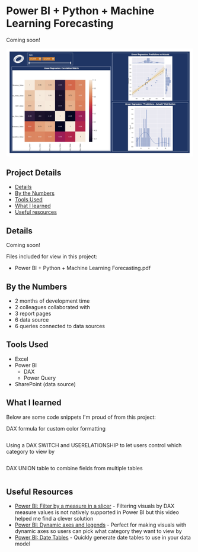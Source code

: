 # Power BI + Python + Machine Learning Forecasting

Coming soon!

!["Power BI + Python + Machine Learning Forecasting.jpg"](./Power-BI-Python-Machine-Learning-Forecasting.jpg)

## Project Details
- [Details](#details)
- [By the Numbers](#by-the-numbers)
- [Tools Used](#tools-used)
- [What I learned](#what-i-learned)
- [Useful resources](#useful-resources)

## Details

Coming soon!

Files included for view in this project:
- Power BI + Python + Machine Learning Forecasting.pdf

## By the Numbers

- 2 months of development time
- 2 colleagues collaborated with
- 3 report pages
- 6 data source
- 6 queries connected to data sources

## Tools Used

- Excel
- Power BI
  - DAX
  - Power Query
- SharePoint (data source)

## What I learned

Below are some code snippets I'm proud of from this project:

DAX formula for custom color formatting
```DAX

```

Using a DAX SWITCH and USERELATIONSHIP to let users control which category to view by
```DAX

```

DAX UNION table to combine fields from multiple tables
```DAX

```

## Useful Resources

- [Power BI: Filter by a measure in a slicer](https://www.youtube.com/watch?v=AZAL-QPn5Zc) - Filtering visuals by DAX measure values is not natively supported in Power BI but this video helped me find a clever solution
- [Power BI: Dynamic axes and legends](https://www.youtube.com/watch?v=8e8a3o1w51M) - Perfect for making visuals with dynamic axes so users can pick what category they want to view by
- [Power BI: Date Tables](https://www.youtube.com/watch?v=WybnTHDl-AM) - Quickly generate date tables to use in your data model